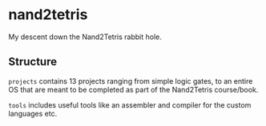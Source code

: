 # nand2tetris
My descent down the Nand2Tetris rabbit hole.

## Structure
`projects` contains 13 projects ranging from simple logic gates, to an entire OS that are meant to be completed as part of the Nand2Tetris course/book.

`tools` includes useful tools like an assembler and compiler for the custom languages etc.